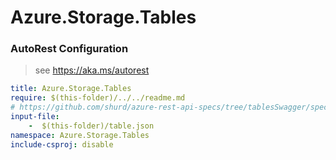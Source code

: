 # Azure.Storage.Tables

### AutoRest Configuration
> see https://aka.ms/autorest

``` yaml
title: Azure.Storage.Tables
require: $(this-folder)/../../readme.md
# https://github.com/shurd/azure-rest-api-specs/tree/tablesSwagger/specification/cosmos-db/data-plane/Microsoft.TablesStorage/preview/2018-10-10
input-file:
    -  $(this-folder)/table.json
namespace: Azure.Storage.Tables
include-csproj: disable
```